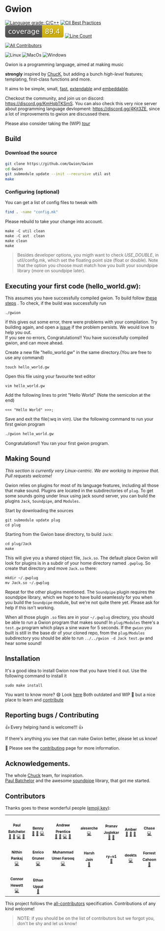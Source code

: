 # Gwion

[![Language grade: C/C++](https://img.shields.io/lgtm/grade/cpp/g/Gwion/Gwion.svg?logo=lgtm&logoWidth=18)](https://lgtm.com/projects/g/fennecdjay/Gwion/context:cpp)
[![CII Best Practices](https://bestpractices.coreinfrastructure.org/projects/2417/badge)](https://bestpractices.coreinfrastructure.org/projects/2417)
[![Coverage](https://raw.githubusercontent.com/Gwion/gwion-coverage-report/master/badge.svg?sanitize=true)](https://fennecdjay.github.io/gwion-coverage-report/master)
[![Line Count](https://tokei.rs/b1/github/Gwion/Gwion)](https://github.com/fennecdjay/Gwion)
<!-- ALL-CONTRIBUTORS-BADGE:START - Do not remove or modify this section -->
[![All Contributors](https://img.shields.io/badge/all_contributors-16-orange.svg)](#contributors)
<!-- ALL-CONTRIBUTORS-BADGE:END --> 
![Linux](https://github.com/Gwion/Gwion/workflows/Linux/badge.svg)
![MacOs](https://github.com/Gwion/Gwion/workflows/MacOs/badge.svg)
![Windows](https://github.com/Gwion/Gwion/workflows/Windows/badge.svg)

Gwion is a programming language, aimed at making music

**strongly** inspired by [ChucK](http://chuck.stanford.edu/), but adding a bunch *high-level* features;
	  templating, first-class functions and more.  

It aims to be simple, small,
 [fast](https://Gwion.github.io/Gwion/#Benchmarks/),
 [extendable](https://github.com/Gwion/Gwion-plug) and [embeddable](https://github.com/fennecdjay/Gwion/blob/master/src/main.c#L18-L31).

Checkout the community, and join us on discord: https://discord.gg/KmHqbTKSmS.
You can also check this very nice server about programming language devlopment: https://discord.gg/4Kjt3ZE,
since a lot of improvements to gwion are discussed there.

Please also consider taking the (WIP) [*tour*](https://github.com/Gwion/GwionTour) 

## Build
### Download the source

``` sh
git clone https://github.com/Gwion/Gwion
cd Gwion
git submodule update --init --recursive util ast
make
```

### Configuring (optional)
You can get a list of config files to tweak with
``` sh
find . -name "config.mk"
```

Please rebuild to take your change into account.
```
make -C util clean
make -C ast  clean
make clean
make
```

> Besides developer options, you migth want to check *USE_DOUBLE*, in util/config.mk, which set the floating point size (float or double).
> Note that the option you choose must match how you built your soundpipe library (more on soundpipe later). 

## Executing your first code (hello_world.gw):

This assumes you have successfully compiled gwion. To build follow [these steps](#build) . To check, if the build was successfully run
```
./gwion
```
if this gives out some error, there were problems with your compilation.
Try building again, and open a [issue](https://github.com/Gwion/Gwion/issues)
if the problem persists. We would love to help you out.  
If you see no errors, Congratulations!! You have successfully compiled gwion, and can move ahead.

Create a new file "hello_world.gw" in the same directory.(You are free to use any command)
```
touch hello_world.gw
```

Open this file using your favourite text editor
```
vim hello_world.gw
```

Add the following lines to print "Hello World" (Note the semicolon at the end)
```
<<< "Hello World" >>>;
```

Save and exit the file(:wq in vim). Use the following command to run your first gwion program
```sh
./gwion hello_world.gw
```
Congratulations!! You ran your first gwion program.

## Making Sound

_This section is currently very Linux-centric. We are working to improve that. Pull requests welcome!_

Gwion relies on plugins for most of its language features, including all those that make sound. Plugins are located in the subdirectories of
`plug`. To get some sounds going under linux using jack sound server, you can build the plugins `Jack`, `Soundpipe`, and `Modules`.

Start by downloading the sources
```
git submodule update plug
cd plug
```

Starting from the Gwion base directory, to build `Jack`:
```
cd plug/Jack
make
```
This will give you a shared object file, `Jack.so`. The default place Gwion will look for plugins is in a subdir of your home directory 
named `.gwplug`. So create that directory and move `Jack.so` there:
```
mkdir ~/.gwplug
mv Jack.so ~/.gwplug
```
Repeat for the other plugins mentioned. The `Soundpipe` plugin requires the soundpipe library, which we hope to have build seamlessly for you when you build the `Soundpipe` module, but we're not quite there yet. Please ask for help if this isn't working.

When all those plugin `.so` files are in your `~/.gwplug` directory, you should be able to run a Gwion program that makes sound! In `plug/Modules` there's a `test.gw` program which plays a sine wave for 5 seconds. If the `gwion` you built is still in the base dir of your cloned repo, from the
`plug/Modules` subdirectory you should be able to run `../../gwion -d Jack test.gw` and hear some sound!

## Installation

It's a good idea to install Gwion now that you have tried it out. Use the following command to install it
```
sudo make install
```

You want to know more? :smile: Look [here](https://Gwion.github.io/Gwion/)
Both outdated and WIP :construction_worker: but a nice place to learn and [contribute](https://github.com/Gwion/gwion/issues)

## Reporting bugs / Contributing

:+1: Every helping hand is welcome!!! :+1:  

If there's anything you see that can make Gwion better, please let us know!

:book: Please see the [contributing](.github/CONTRIBUTING.md) page for more information.

## Acknowledgements.
The whole [Chuck](http://chuck.cs.princeton.edu/) team, for inspiration.  
[Paul Batchelor](https://github.com/PaulBatchelor) and the awesome [soundpipe](https://github.com/PaulBatchelor/Soundpipe) library, that got me started.

## Contributors

Thanks goes to these wonderful people ([emoji key](https://github.com/kentcdodds/all-contributors#emoji-key)):
<!-- ALL-CONTRIBUTORS-LIST:START - Do not remove or modify this section -->
<!-- prettier-ignore-start -->
<!-- markdownlint-disable -->
<table>
  <tr>
    <td align="center"><a href="http://paulbatchelor.github.io"><img src="https://avatars3.githubusercontent.com/u/8139389?v=4" width="100px;" alt=""/><br /><sub><b>Paul Batchelor</b></sub></a><br /><a href="#question-PaulBatchelor" title="Answering Questions">💬</a> <a href="https://github.com/Gwion/Gwion/issues?q=author%3APaulBatchelor" title="Bug reports">🐛</a> <a href="https://github.com/fennecdjay/Gwion/commits?author=PaulBatchelor" title="Code">💻</a> <a href="#ideas-PaulBatchelor" title="Ideas, Planning, & Feedback">🤔</a></td>
    <td align="center"><a href="https://github.com/originalsouth"><img src="https://avatars1.githubusercontent.com/u/5300799?v=4" width="100px;" alt=""/><br /><sub><b>Benny</b></sub></a><br /><a href="#question-originalsouth" title="Answering Questions">💬</a> <a href="https://github.com/Gwion/Gwion/issues?q=author%3Aoriginalsouth" title="Bug reports">🐛</a> <a href="https://github.com/fennecdjay/Gwion/commits?author=originalsouth" title="Code">💻</a></td>
    <td align="center"><a href="https://github.com/scalarwaves"><img src="https://avatars1.githubusercontent.com/u/4212896?v=4" width="100px;" alt=""/><br /><sub><b>Andrew Prentice</b></sub></a><br /><a href="#question-scalarwaves" title="Answering Questions">💬</a> <a href="https://github.com/Gwion/Gwion/issues?q=author%3Ascalarwaves" title="Bug reports">🐛</a> <a href="https://github.com/fennecdjay/Gwion/commits?author=scalarwaves" title="Code">💻</a> <a href="#ideas-scalarwaves" title="Ideas, Planning, & Feedback">🤔</a></td>
    <td align="center"><a href="https://github.com/Aleserche"><img src="https://avatars3.githubusercontent.com/u/2920837?v=4" width="100px;" alt=""/><br /><sub><b>aleserche</b></sub></a><br /><a href="https://github.com/Gwion/Gwion/commits?author=Aleserche" title="Code">💻</a></td>
    <td align="center"><a href="https://github.com/Pranav2612000"><img src="https://avatars3.githubusercontent.com/u/20909078?v=4" width="100px;" alt=""/><br /><sub><b>Pranav Joglekar</b></sub></a><br /><a href="#userTesting-Pranav2612000" title="User Testing">📓</a> <a href="https://github.com/Gwion/Gwion/commits?author=Pranav2612000" title="Documentation">📖</a></td>
    <td align="center"><a href="http://dev.to/amberisvibin"><img src="https://avatars3.githubusercontent.com/u/63863236?v=4" width="100px;" alt=""/><br /><sub><b>Amber</b></sub></a><br /><a href="#question-amberisvibin" title="Answering Questions">💬</a> <a href="https://github.com/Gwion/Gwion/commits?author=amberisvibin" title="Documentation">📖</a> <a href="#ideas-amberisvibin" title="Ideas, Planning, & Feedback">🤔</a></td>
    <td align="center"><a href="https://github.com/TotallyNotChase"><img src="https://avatars0.githubusercontent.com/u/44284917?v=4" width="100px;" alt=""/><br /><sub><b>Chase</b></sub></a><br /><a href="https://github.com/Gwion/Gwion/commits?author=TotallyNotChase" title="Code">💻</a></td>
  </tr>
  <tr>
    <td align="center"><a href="https://github.com/nithin-pankaj"><img src="https://avatars2.githubusercontent.com/u/15152472?v=4" width="100px;" alt=""/><br /><sub><b>Nithin Pankaj</b></sub></a><br /><a href="https://github.com/fennecdjay/Gwion/commits?author=nithin-pankaj" title="Code">💻</a></td>
    <td align="center"><a href="https://github.com/evayde"><img src="https://avatars1.githubusercontent.com/u/25255815?v=4" width="100px;" alt=""/><br /><sub><b>Enrico Gruner</b></sub></a><br /><a href="https://github.com/fennecdjay/Gwion/commits?author=evayde" title="Code">💻</a></td>
    <td align="center"><a href="https://github.com/umer2001"><img src="https://avatars2.githubusercontent.com/u/35496058?v=4" width="100px;" alt=""/><br /><sub><b>Muhammad Umer Farooq</b></sub></a><br /><a href="https://github.com/fennecdjay/Gwion/commits?author=umer2001" title="Code">💻</a></td>
    <td align="center"><a href="https://github.com/a-mere-peasant"><img src="https://avatars3.githubusercontent.com/u/50142453?s=400&u=4844f21d4f48431d854307ecdf4d1f4d80977ab9&v=4" width="100px;" alt=""/><br /><sub><b>Harsh Jain</b></sub></a><br /><a href="https://github.com/Gwion/Gwion/commits?author=a-mere-peasant" title="Documentation">📖</a></td>
    <td align="center"><a href="https://github.com/ry-v1"><img src="https://avatars1.githubusercontent.com/u/72290009?v=4" width="100px;" alt=""/><br /><sub><b>ry-v1</b></sub></a><br /><a href="https://github.com/fennecdjay/Gwion/commits?author=ry-v1" title="Documentation">📖</a></td>
    <td align="center"><a href="https://github.com/deekts"><img src="https://avatars0.githubusercontent.com/u/51462833?v=4" width="100px;" alt=""/><br /><sub><b>deekts</b></sub></a><br /><a href="https://github.com/fennecdjay/Gwion/commits?author=deekts" title="Code">💻</a></td>
    <td align="center"><a href="https://github.com/forrcaho"><img src="https://avatars3.githubusercontent.com/u/492742?v=4" width="100px;" alt=""/><br /><sub><b>Forrest Cahoon</b></sub></a><br /><a href="#ideas-forrcaho" title="Ideas, Planning, & Feedback">🤔</a></td>
  </tr>
  <tr>
    <td align="center"><a href="https://github.com/SenorGrande"><img src="https://avatars2.githubusercontent.com/u/22025776?v=4" width="100px;" alt=""/><br /><sub><b>Connor Hewett</b></sub></a><br /><a href="https://github.com/fennecdjay/Gwion/commits?author=SenorGrande" title="Code">💻</a></td>
    <td align="center"><a href="https://github.com/euppal"><img src="https://avatars2.githubusercontent.com/u/67026187?v=4" width="100px;" alt=""/><br /><sub><b>Ethan Uppal</b></sub></a><br /><a href="#ideas-PaulBatchelor" title="Ideas, Planning, & Feedback">🤔</a></td>
  </tr>
</table>

<!-- markdownlint-enable -->
<!-- prettier-ignore-end -->
<!-- ALL-CONTRIBUTORS-LIST:END -->
This project follows the [all-contributors](https://github.com/kentcdodds/all-contributors) specification. Contributions of any kind welcome!

>    NOTE: if you should be on the list of contributors but we forgot you, don't be shy and let us know!
